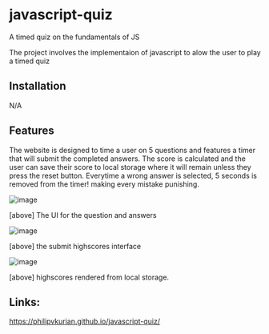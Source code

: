 # javascript-quiz
A timed quiz on the fundamentals of JS

The project involves the implementaion of javascript to alow the user to play a timed quiz 

## Installation

N/A

## Features
The website is designed to time a user on 5 questions and features a timer that will submit the completed answers.
The score is calculated and the user can save their score to local storage where it will remain unless they press the reset button.
Everytime a wrong answer is selected, 5 seconds is removed from the timer! making every mistake punishing. 


![image](https://user-images.githubusercontent.com/114792819/200487558-26544dcd-34eb-46e1-89c2-ef25d4fd105b.png)

[above] The UI for the question and answers

![image](https://user-images.githubusercontent.com/114792819/200487753-077657d6-19c4-4e40-940f-2e948bcfea8a.png)

[above] the submit highscores interface

![image](https://user-images.githubusercontent.com/114792819/200487856-ec52fad9-dbb9-4c93-bbc6-85f033c21251.png)

[above] highscores rendered from local storage.

## Links:
https://philipvkurian.github.io/javascript-quiz/

